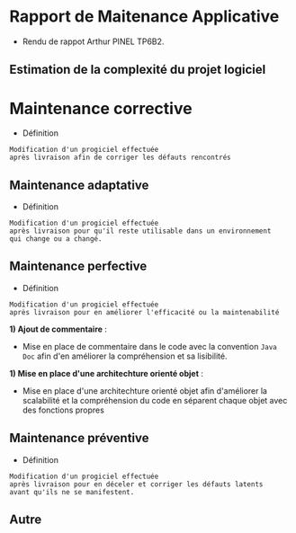 # Rapport de Maitenance Applicative

- Rendu de rappot Arthur PINEL TP6B2.

## Estimation de la complexité du projet logiciel


# Maintenance corrective

- Définition
```
Modification d'un progiciel effectuée
après livraison afin de corriger les défauts rencontrés
```

## Maintenance adaptative

- Définition
```
Modification d'un progiciel effectuée
après livraison pour qu'il reste utilisable dans un environnement
qui change ou a changé.
```

## Maintenance perfective

- Définition
```
Modification d'un progiciel effectuée
après livraison pour en améliorer l'efficacité ou la maintenabilité
```

**1) Ajout de commentaire** :
- Mise en place de commentaire dans le code avec la convention `Java Doc` afin d'en améliorer la compréhension et sa lisibilité.

**1) Mise en place d'une architechture orienté objet** :
- Mise en place d'une architechture orienté objet afin d'améliorer la scalabilité et la compréhension du code en séparent chaque objet avec des fonctions propres

## Maintenance préventive

- Définition
```
Modification d'un progiciel effectuée
après livraison pour en déceler et corriger les défauts latents
avant qu'ils ne se manifestent.
```

## Autre
